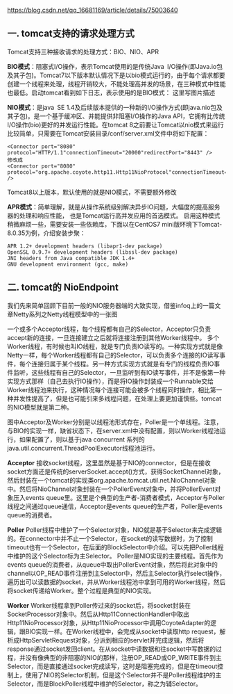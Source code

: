 https://blog.csdn.net/qq_16681169/article/details/75003640

## 一. tomcat支持的请求处理方式
Tomcat支持三种接收请求的处理方式：BIO、NIO、APR

**BIO模式**：阻塞式I/O操作，表示Tomcat使用的是传统Java I/O操作(即Java.io包及其子包)。Tomcat7以下版本默认情况下是以bio模式运行的，由于每个请求都要创建一个线程来处理，线程开销较大，不能处理高并发的场景，在三种模式中性能也最低。启动tomcat看到如下日志，表示使用的是BIO模式：
这里写图片描述

**NIO模式**：是java SE 1.4及后续版本提供的一种新的I/O操作方式(即java.nio包及其子包)。是一个基于缓冲区、并能提供非阻塞I/O操作的Java API，它拥有比传统I/O操作(bio)更好的并发运行性能。在tomcat 8之前要让Tomcat以nio模式来运行比较简单，只需要在Tomcat安装目录/conf/server.xml文件中将如下配置：


```
<Connector port="8080" protocol="HTTP/1.1"connectionTimeout="20000"redirectPort="8443" />
修改成
<Connector port="8080" protocol="org.apache.coyote.http11.Http11NioProtocol"connectionTimeout="20000"redirectPort="8443" />
```
Tomcat8以上版本，默认使用的就是NIO模式，不需要额外修改

**APR模式**：简单理解，就是从操作系统级别解决异步IO问题，大幅度的提高服务器的处理和响应性能， 也是Tomcat运行高并发应用的首选模式。
启用这种模式稍微麻烦一些，需要安装一些依赖库，下面以在CentOS7 mini版环境下Tomcat-8.0.35为例，介绍安装步聚：
```
APR 1.2+ development headers (libapr1-dev package)
OpenSSL 0.9.7+ development headers (libssl-dev package)
JNI headers from Java compatible JDK 1.4+
GNU development environment (gcc, make)
```
## 二. tomcat的 **NioEndpoint**

我们先来简单回顾下目前一般的NIO服务器端的大致实现，借鉴infoq上的一篇文章Netty系列之Netty线程模型中的一张图

一个或多个Acceptor线程，每个线程都有自己的Selector，Acceptor只负责accept新的连接，一旦连接建立之后就将连接注册到其他Worker线程中。
多个Worker线程，有时候也叫IO线程，就是专门负责IO读写的。一种实现方式就是像Netty一样，每个Worker线程都有自己的Selector，可以负责多个连接的IO读写事件，每个连接归属于某个线程。另一种方式实现方式就是有专门的线程负责IO事件监听，这些线程有自己的Selector，一旦监听到有IO读写事件，并不是像第一种实现方式那样（自己去执行IO操作），而是将IO操作封装成一个Runnable交给Worker线程池来执行，这种情况每个连接可能会被多个线程同时操作，相比第一种并发性提高了，但是也可能引来多线程问题，在处理上要更加谨慎些。tomcat的NIO模型就是第二种。

图中Acceptor及Worker分别是以线程池形式存在，Poller是一个单线程。注意，与BIO的实现一样，缺省状态下，在server.xml中没有配置<Executor>，则以Worker线程池运行，如果配置了<Executor>，则以基于java concurrent 系列的java.util.concurrent.ThreadPoolExecutor线程池运行。

**Acceptor**
接收socket线程，这里虽然是基于NIO的connector，但是在接收socket方面还是传统的serverSocket.accept()方式，获得SocketChannel对象，然后封装在一个tomcat的实现类org.apache.tomcat.util.net.NioChannel对象中。然后将NioChannel对象封装在一个PollerEvent对象中，并将PollerEvent对象压入events queue里。这里是个典型的生产者-消费者模式，Acceptor与Poller线程之间通过queue通信，Acceptor是events queue的生产者，Poller是events queue的消费者。

**Poller**
Poller线程中维护了一个Selector对象，NIO就是基于Selector来完成逻辑的。在connector中并不止一个Selector，在socket的读写数据时，为了控制timeout也有一个Selector，在后面的BlockSelector中介绍。可以先把Poller线程中维护的这个Selector标为主Selector。
Poller是NIO实现的主要线程。首先作为events queue的消费者，从queue中取出PollerEvent对象，然后将此对象中的channel以OP_READ事件注册到主Selector中，然后主Selector执行select操作，遍历出可以读数据的socket，并从Worker线程池中拿到可用的Worker线程，然后将socket传递给Worker。整个过程是典型的NIO实现。

**Worker**
Worker线程拿到Poller传过来的socket后，将socket封装在SocketProcessor对象中。然后从Http11ConnectionHandler中取出Http11NioProcessor对象，从Http11NioProcessor中调用CoyoteAdapter的逻辑，跟BIO实现一样。在Worker线程中，会完成从socket中读取http request，解析成HttpServletRequest对象，分派到相应的servlet并完成逻辑，然后将response通过socket发回client。在从socket中读数据和往socket中写数据的过程，并没有像典型的非阻塞的NIO的那样，注册OP_READ或OP_WRITE事件到主Selector，而是直接通过socket完成读写，这时是阻塞完成的，但是在timeout控制上，使用了NIO的Selector机制，但是这个Selector并不是Poller线程维护的主Selector，而是BlockPoller线程中维护的Selector，称之为辅Selector。
